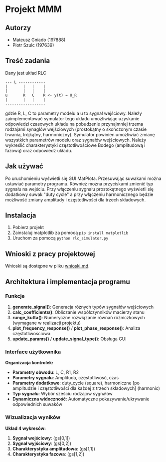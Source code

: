 # Projekt MMM
## Autorzy
* Mateusz Gniado (197888)
* Piotr Szulc (197639)
## Treść zadania

Dany jest układ RLC

 ```
--- L ------------
 |       |   |    |
 |       |   |    |
 u       R   C    R <- y(t) = U_R
 |       |   |    |
 ------------------
 ```

gdzie R, L, C to parametry modelu a u to sygnał wejściowy. Należy zaimplementować symulator tego układu
umożliwiając uzyskanie odpowiedzi czasowych układu na pobudzenie przynajmniej trzema
rodzajami synagłów wejściowych (prostokątny o skończonym czasie trwania, trójkątny,
harmoniczny). Symulator powinien umożliwiać zmianę wszystkich parametrów modelu oraz
sygnałów wejściowych. Należy wykreślić charakterystyki częstotliwościowe Bodego
(amplitudową i fazową) oraz odpowiedź układu.

## Jak używać

Po uruchomieniu wyświetli się GUI MatPlota. Przesuwając suwakami można ustawiać parametry programu. Również można przyciskami zmienić typ sygnału na wejściu. 
Przy włączeniu sygnału prostokątnego wyświetli się dodatkowy suwak "duty cycle" a przy włączeniu harmonicznego będzie możliwość zmiany amplitudy i częstotliwości dla trzech składowych.

## Instalacja

1. Pobierz projekt
2. Zainstaluj matplotlib za pomocą `pip install matplotlib`
3. Uruchom za pomocą `python rlc_simulator.py`

## Wnioski z pracy projektowej

Wnioski są dostępne w pliku [wnioski.md](wnioski.md).

## Architektura i implementacja programu

### Funkcje
1. **generate_signal()**: Generacja różnych typów sygnałów wejściowych
2. **calc_coefficients()**: Obliczanie współczynników macierzy stanu
3. **runge_kutta()**: Numeryczne rozwiązanie równań różniczkowych (wymagane w realizacji projektu)
4. **plot_frequency_response()** / **plot_phase_response()**: Analiza częstotliwościowa
5. **update_params()** / **update_signal_type()**: Obsługa GUI

### Interface użytkownika
**Organizacja kontrolek:**
- **Parametry obwodu**: L, C, R1, R2
- **Parametry sygnału**: Amplituda, częstotliwość, czas
- **Parametry dodatkowe**: duty_cycle (square), harmoniczne [po amplitudzie i częstotliwości dla każdej z trzech składowych] (harmonic)
- **Typ sygnału**: Wybór sześciu rodzajów sygnałów
- **Dynamiczna widoczność**: Automatyczne pokazywanie/ukrywanie odpowiednich suwaków

### Wizualizacja wyników
**Układ 4 wykresów:**
1. **Sygnał wejściowy**: (gs[0,1])
2. **Sygnał wyjściowy**: (gs[0,2])
3. **Charakterystyka amplitudowa**: (gs[1,1])
4. **Charakterystyka fazowa**: (gs[1,2])